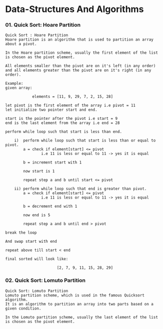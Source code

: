 # Data-Structures And Algorithms


### 01. Quick Sort: Hoare Partition

    Quick Sort : Hoare Partition
    Hoare partition is an algorithm that is used to partition an array about a pivot. 

    In the Hoare partition scheme, usually the first element of the list is chosen as the pivot element.

    All elements smaller than the pivot are on it's left (in any order) and all elements greater than the pivot are on it's right (in any order).

    Example:
    given array:

                elements = [11, 9, 29, 7, 2, 15, 28]
            
    let pivot is the first element of the array i.e pivot = 11
    let initialize two pointer start and end.

    start is the pointer after the pivot i.e start = 9
    end is the last element from the array i.e end = 28

    perform while loop such that start is less than end.

        i)  perform while loop such that start is less than or equal to pivot.
            a = check if element[start] <= pivot
                    i.e 11 is less or equal to 11 -> yes it is equal

            b = increment start with 1

            now start is 1

            repeat step a and b until start <= pivot

        ii) perform while loop such that end is greater than pivot.
            a = check if element[start] <= pivot
                    i.e 11 is less or equal to 11 -> yes it is equal

            b = decrement end with 1

            now end is 5

            repeat step a and b until end > pivot

    break the loop

    And swap start with end

    repeat above till start < end

    final sorted will look like:
    
                           [2, 7, 9, 11, 15, 28, 29]


### 02. Quick Sort: Lomuto Partition

    Quick Sort: Lomuto Partition
    Lomuto partition scheme, which is used in the famous Quicksort algorithm. 
    It is an algorithm to partition an array into two parts based on a given condition.

    In the Lomuto partition scheme, usually the last element of the list is chosen as the pivot element.